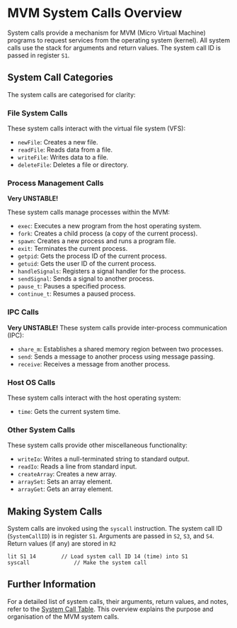 # MVM System Calls Overview

System calls provide a mechanism for MVM (Micro Virtual Machine) programs to request services from the operating system
(kernel).
All system calls use the stack for arguments and return values.
The system call ID is passed in register `S1`.

## System Call Categories

The system calls are categorised for clarity:

### File System Calls

These system calls interact with the virtual file system (VFS):

- `newFile`: Creates a new file.
- `readFile`: Reads data from a file.
- `writeFile`: Writes data to a file.
- `deleteFile`: Deletes a file or directory.


### Process Management Calls
**Very UNSTABLE!**

These system calls manage processes within the MVM:

- `exec`: Executes a new program from the host operating system.
- `fork`: Creates a child process (a copy of the current process).
- `spawn`: Creates a new process and runs a program file.
- `exit`: Terminates the current process.
- `getpid`: Gets the process ID of the current process.
- `getuid`: Gets the user ID of the current process.
- `handleSignals`: Registers a signal handler for the process.
- `sendSignal`: Sends a signal to another process.
- `pause_t`: Pauses a specified process.
- `continue_t`: Resumes a paused process.


### IPC Calls
**Very UNSTABLE!**
These system calls provide inter-process communication (IPC):

- `share_m`: Establishes a shared memory region between two processes.
- `send`: Sends a message to another process using message passing.
- `receive`: Receives a message from another process.


### Host OS Calls

These system calls interact with the host operating system:
- `time`: Gets the current system time.



### Other System Calls

These system calls provide other miscellaneous functionality:

- `writeIo`: Writes a null-terminated string to standard output.
- `readIo`: Reads a line from standard input.
- `createArray`: Creates a new array.
- `arraySet`: Sets an array element.
- `arrayGet`: Gets an array element.


## Making System Calls

System calls are invoked using the `syscall` instruction.
The system call ID (`SystemCallID`) is in register `S1`.
Arguments are passed in `S2`, `S3`, and `S4`.
Return values (if any) are stored in `R2`


```assembly
lit S1 14        // Load system call ID 14 (time) into S1
syscall              // Make the system call
```

## Further Information

For a detailed list of system calls, their arguments, return values,
and notes, refer to the [System Call Table](System-Calls-Table).
This overview explains the purpose and organisation of the MVM system calls.

